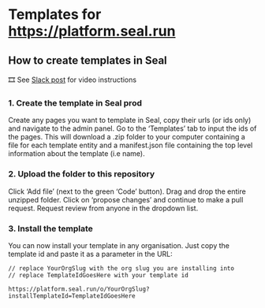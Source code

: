 # Templates for https://platform.seal.run 

## How to create templates in Seal
🎞️ See [Slack post](https://opram.slack.com/archives/C0509TH14DN/p1732025689004189) for video instructions

### 1. Create the template in Seal prod

Create any pages you want to template in Seal, copy their urls (or ids only) and navigate to the admin panel. Go to the ‘Templates’ tab to input the ids of the pages. This will download a .zip folder to your computer containing a file for each template entity and a manifest.json file containing the top level information about the template (i.e name).

### 2. Upload the folder to this repository
Click ‘Add file’ (next to the green ‘Code’ button). Drag and drop the entire unzipped folder. Click on ‘propose changes’ and continue to make a pull request. Request review from anyone in the dropdown list.

### 3. Install the template
You can now install your template in any organisation. Just copy the template id and paste it as a parameter in the URL:
```
// replace YourOrgSlug with the org slug you are installing into
// replace TemplateIdGoesHere with your template id

https://platform.seal.run/o/YourOrgSlug?installTemplateId=TemplateIdGoesHere
```
